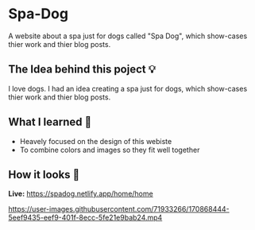 # Spa-Dog
A website about a spa just for dogs called "Spa Dog", which show-cases thier work and thier blog posts.

## The Idea behind this poject 💡
I love dogs. I had an idea creating a spa just for dogs, which show-cases thier work and thier blog posts.

## What I learned 🧠
- Heavely focused on the design of this webiste
- To combine colors and images so they fit well together

## How it looks 🎥

**Live:** https://spadog.netlify.app/home/home

https://user-images.githubusercontent.com/71933266/170868444-5eef9435-eef9-401f-8ecc-5fe21e9bab24.mp4

